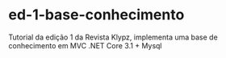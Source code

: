 # ed-1-base-conhecimento
Tutorial da edição 1 da Revista Klypz, implementa uma base de conhecimento em MVC .NET Core 3.1 + Mysql
